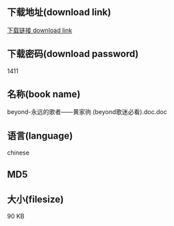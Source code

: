 ## 下载地址(download link)
[下载链接 download link](https://tutu365.netlify.app/?s=beyond-%E6%B0%B8%E8%BF%9C%E7%9A%84%E6%AD%8C%E8%80%85%E2%80%94%E2%80%94%E9%BB%84%E5%AE%B6%E9%A9%B9+%28beyond%E6%AD%8C%E8%BF%B7%E5%BF%85%E7%9C%8B%29.doc)

## 下载密码(download password)
1411

## 名称(book name)
beyond-永远的歌者——黄家驹 (beyond歌迷必看).doc.doc

## 语言(language)
chinese

## MD5


## 大小(filesize)
90 KB
